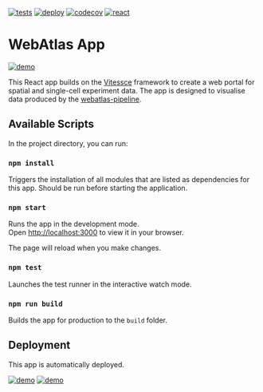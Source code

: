 [![tests](https://github.com/haniffalab/webatlas-app/actions/workflows/tests.yml/badge.svg)](https://github.com/haniffalab/webatlas-app/actions/workflows/tests.yml)
[![deploy](https://github.com/haniffalab/webatlas-app/actions/workflows/deploy.yml/badge.svg)](https://github.com/haniffalab/webatlas-app/actions/workflows/deploy.yml)
[![codecov](https://codecov.io/gh/haniffalab/webatlas-app/branch/main/graph/badge.svg?token=ZT374N3LC3)](https://codecov.io/gh/haniffalab/webatlas-app)
[![react](https://img.shields.io/badge/react-16-blue)](https://reactjs.org)

# WebAtlas App

[![demo](https://img.shields.io/badge/demos-view-blue)](https://github.com/haniffalab/vitessce-pipeline/blob/main/DEMOS.md)

This React app builds on the [Vitessce](https://github.com/vitessce/vitessce) framework to create a web portal for spatial and single-cell experiment data. The app is designed to visualise data produced by the [webatlas-pipeline](https://github.com/haniffalab/webatlas-pipeline). 

## Available Scripts

In the project directory, you can run:

### `npm install`

Triggers the installation of all modules that are listed as dependencies for this app. Should be run before starting the application.

### `npm start`

Runs the app in the development mode.\
Open [http://localhost:3000](http://localhost:3000) to view it in your browser.

The page will reload when you make changes.

### `npm test`

Launches the test runner in the interactive watch mode.

### `npm run build`

Builds the app for production to the `build` folder.

## Deployment

This app is automatically deployed. 

[![demo](https://img.shields.io/badge/demo-latest-blue)](https://webatlas-app.cog.sanger.ac.uk/latest/index.html)
[![demo](https://img.shields.io/badge/demo-dev-blue)](https://webatlas-app.cog.sanger.ac.uk/dev/index.html)
